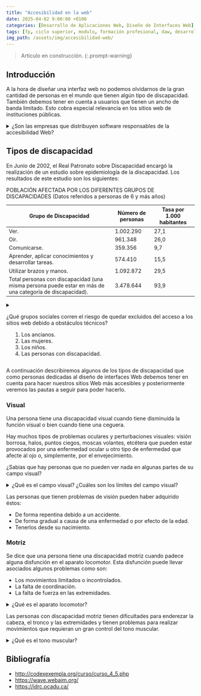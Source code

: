 ```yaml
---
title: "Accesibilidad en la web"
date: 2025-04-02 9:00:00 +0100
categories: [Desarrollo de Aplicaciones Web, Diseño de Interfaces Web]
tags: [fp, ciclo superior, modulo, formación profesional, daw, desarrollo de aplicaciones web, diseño de interfaces web, diw]
img_path: /assets/img/accesibilidad-web/
---
```


> Artículo en construcción.
{:.prompt-warning}

## Introducción

A la hora de diseñar una interfaz web no podemos olvidarnos de la gran cantidad de personas en el mundo que tienen algún tipo de discapacidad. También debemos tener en cuenta a usuarios que tienen un ancho de banda limitado. Esto cobra especial relevancia en los sitios web de instituciones públicas.

<details class="card mb-2">
  <summary class="card-header question">¿Son las empresas que distribuyen software responsables de la accesibilidad Web?</summary>
  <div class="card-body" markdown="1">

Si.

<!-- Comentario para que no se descuajeringue la cosa -->
  </div>
</details>

## Tipos de discapacidad

En Junio de 2002, el Real Patronato sobre Discapacidad encargó la realización de un estudio sobre epidemiología de la discapacidad. Los resultados de este estudio son los siguientes:

POBLACIÓN AFECTADA POR LOS DIFERENTES GRUPOS DE DISCAPACIDADES (Datos referidos a personas de 6 y más años)

| Grupo de Discapacidad                                                                                    | Número de personas | Tasa por 1.000 habitantes |
| -------------------------------------------------------------------------------------------------------- | ------------------ | ------------------------- |
| Ver.                                                                                                     | 1.002.290          | 27,1                      |
| Oír.                                                                                                     | 961.348            | 26,0                      |
| Comunicarse.                                                                                             | 359.356            | 9,7                       |
| Aprender, aplicar conocimientos y desarrollar tareas.                                                    | 574.410            | 15,5                      |
| Utilizar brazos y manos.                                                                                 | 1.092.872          | 29,5                      |
| Total personas con discapacidad (una misma persona puede estar en más de una categoría de discapacidad). | 3.478.644          | 93,9                      |

<details class="card mb-2">
  <summary class="card-header question" markdown="1">

¿Qué grupos sociales corren el riesgo de quedar excluidos del acceso a los sitios web debido a obstáculos técnicos?

1. Los ancianos.
1. Las mujeres.
1. Los niños.
1. Las personas con discapacidad.

  </summary>
  <div class="card-body" markdown="1">

Los ancianos y las personas con discapacidad.

Los ancianos es un colectivo que está creciendo mucho y que debido a las limitaciones propias de la edad: falta de destreza en el movimiento (incluso con temblores) o pérdida de agudeza visual o auditiva pueden quedar excluidos del acceso a los sitios web.

Las personas con discapacidad corren el riesgo de quedar excluidos si no se toman medidas en el diseño de páginas web para faciliten el acceso a estas personas.

<!-- Comentario para que no se descuajeringue la cosa -->
  </div>
</details>

A continuación describiremos algunos de los tipos de discapacidad que como personas dedicadas al diseño de interfaces Web debemos tener en cuenta para hacer nuestros sitios Web más accesibles y posteriormente veremos las pautas a seguir para poder hacerlo.

### Visual

Una persona tiene una discapacidad visual cuando tiene disminuida la función visual o bien cuando tiene una ceguera.

Hay muchos tipos de problemas oculares y perturbaciones visuales: visión borrosa, halos, puntos ciegos, moscas volantes, etcétera que pueden estar provocados por una enfermedad ocular u otro tipo de enfermedad que afecte al ojo o, simplemente, por el envejecimiento.

¿Sabias que hay personas que no pueden ver nada en algunas partes de su campo visual?

<details class="card mb-2">
  <summary class="card-header question">¿Qué es el campo visual? ¿Cuáles son los límites del campo visual?</summary>
  <div class="card-body" markdown="1">

Cantidad de espacio que podemos observar teniendo la vista fija en un punto central situado en el infinito.

![Límites normales del campo visual](image.png)
_Límites normales del campo visual_

<!-- Comentario para que no se descuajeringue la cosa -->
  </div>
</details>

Las personas que tienen problemas de visión pueden haber adquirido éstos:

- De forma repentina debido a un accidente.
- De forma gradual a causa de una enfermedad o por efecto de la edad.
- Tenerlos desde su nacimiento.

### Motriz

Se dice que una persona tiene una discapacidad motriz cuando padece alguna disfunción en el aparato locomotor. Esta disfunción puede llevar asociados algunos problemas como son:

- Los movimientos limitados o incontrolados.
- La falta de coordinación.
- La falta de fuerza en las extremidades.

<details class="card mb-2">
  <summary class="card-header question">¿Qué es el aparato locomotor?</summary>
  <div class="card-body" markdown="1">

Es aquel que está formado por los huesos, las articulaciones y los músculos.

<!-- Comentario para que no se descuajeringue la cosa -->
  </div>
</details>

Las personas con discapacidad motriz tienen dificultades para enderezar la cabeza, el tronco y las extremidades y tienen problemas para realizar movimientos que requieran un gran control del tono muscular.

<details class="card mb-2">
  <summary class="card-header question">¿Qué es el tono muscular?</summary>
  <div class="card-body" markdown="1">

Es la contracción parcial, pasiva y continua de los músculos.

<!-- Comentario para que no se descuajeringue la cosa -->
  </div>
</details>




## Bibliografía

- <http://codexexempla.org/curso/curso_4_5.php>
- <https://wave.webaim.org/>
- <https://idrc.ocadu.ca/>
